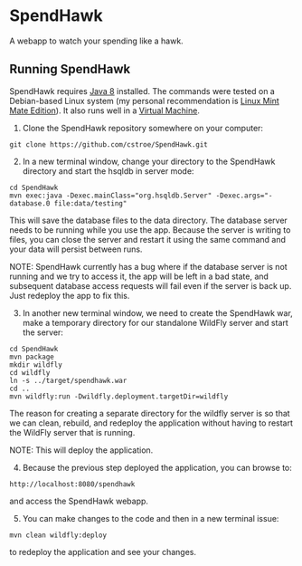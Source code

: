 # SpendHawk

A webapp to watch your spending like a hawk.

## Running SpendHawk

SpendHawk requires 
<a href="http://www.webupd8.org/2012/09/install-oracle-java-8-in-ubuntu-via-ppa.html">Java 8</a> 
installed.  The commands were tested on a Debian-based Linux system (my personal
recommendation is <a href="http://www.linuxmint.com/edition.php?id=174">Linux Mint Mate Edition</a>).
It also runs well in a <a href="https://www.virtualbox.org">Virtual Machine</a>.

1. Clone the SpendHawk repository somewhere on your computer:

  ```
  git clone https://github.com/cstroe/SpendHawk.git
  ```
  
2. In a new terminal window, change your directory to the SpendHawk directory 
and start the hsqldb in server mode:
  
  ```
  cd SpendHawk
  mvn exec:java -Dexec.mainClass="org.hsqldb.Server" -Dexec.args="-database.0 file:data/testing"
  ```
  
  This will save the database files to the data directory.  The database server 
  needs to be running while you use the app.  Because the server is writing to 
  files, you can close the server and restart it using the same command and your 
  data will persist between runs.
  
  NOTE: SpendHawk currently has a bug where if the database server is not running
  and we try to access it, the app will be left in a bad state, and subsequent 
  database access requests will fail even if the server is back up.  Just 
  redeploy the app to fix this.
  
3. In another new terminal window, we need to create the SpendHawk war, make a 
temporary directory for our standalone WildFly server and start the server:

  ```
  cd SpendHawk
  mvn package
  mkdir wildfly
  cd wildfly
  ln -s ../target/spendhawk.war
  cd ..
  mvn wildfly:run -Dwildfly.deployment.targetDir=wildfly
  ```
  
  The reason for creating a separate directory for the wildfly server is so that
  we can clean, rebuild, and redeploy the application without having to restart 
  the WildFly server that is running.
  
  NOTE: This will deploy the application.
  
4. Because the previous step deployed the application, you can browse to:
  
  ```
  http://localhost:8080/spendhawk
  ```
  
  and access the SpendHawk webapp.
  
5. You can make changes to the code and then in a new terminal issue:

  ```
  mvn clean wildfly:deploy
  ```
  
  to redeploy the application and see your changes.
